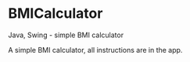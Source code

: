 # BMICalculator
Java, Swing - simple BMI calculator

A simple BMI calculator, all instructions are in the app.

